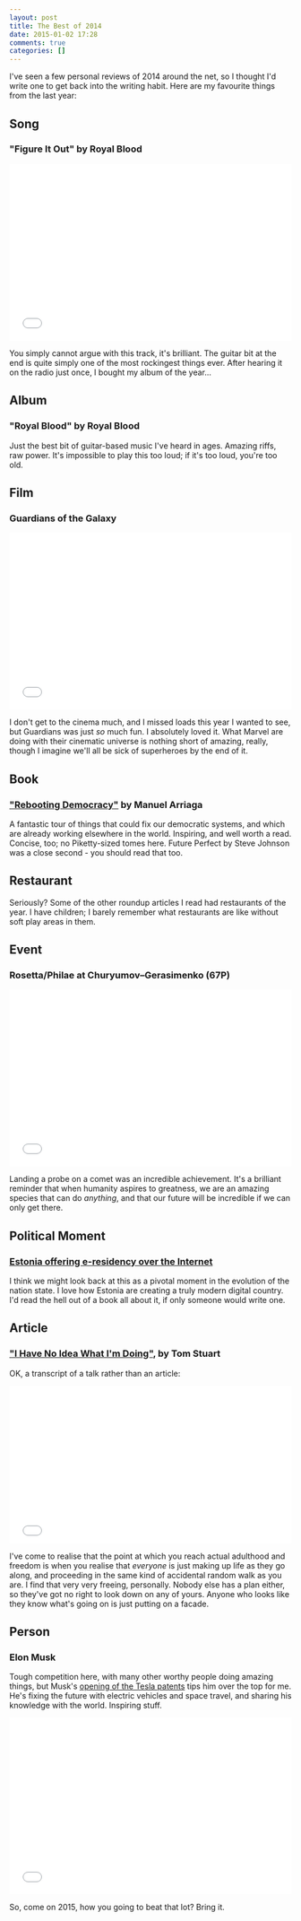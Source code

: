 ```yaml
---
layout: post
title: The Best of 2014
date: 2015-01-02 17:28
comments: true
categories: []
---
```


I've seen a few personal reviews of 2014 around the net, so I thought I'd write one to get back into the writing habit. Here are my favourite things from the last year:

## Song

### "Figure It Out" by Royal Blood

<iframe width="100%" height="315" src="//www.youtube.com/embed/jhgVu2lsi_k" frameborder="0" allowfullscreen></iframe>

You simply cannot argue with this track, it's brilliant. The guitar bit at the end is quite simply one of the most rockingest things ever. After hearing it on the radio just once, I bought my album of the year...

## Album

### "Royal Blood" by Royal Blood

Just the best bit of guitar-based music I've heard in ages. Amazing riffs, raw power. It's impossible to play this too loud; if it's too loud, you're too old.

## Film

### Guardians of the Galaxy

<iframe width="100%" height="315" src="//www.youtube.com/embed/pE9vypfwbvk" frameborder="0" allowfullscreen></iframe>

I don't get to the cinema much, and I missed loads this year I wanted to see, but Guardians was just *so* much fun. I absolutely loved it. What Marvel are doing with their cinematic universe is nothing short of amazing, really, though I imagine we'll all be sick of superheroes by the end of it.

## Book

### ["Rebooting Democracy"](http://www.rebootdemocracy.org/book/) by Manuel Arriaga

A fantastic tour of things that could fix our democratic systems, and which are already working elsewhere in the world. Inspiring, and well worth a read. Concise, too; no Piketty-sized tomes here. Future Perfect by Steve Johnson was a close second - you should read that too.

## Restaurant

Seriously? Some of the other roundup articles I read had restaurants of the year. I have children; I barely remember what restaurants are like without soft play areas in them.

## Event

### Rosetta/Philae at Churyumov–Gerasimenko (67P)

<iframe width="100%" height="315" src="//www.youtube.com/embed/32vlOgN_3QQ" frameborder="0" allowfullscreen></iframe>

Landing a probe on a comet was an incredible achievement. It's a brilliant reminder that when humanity aspires to greatness, we are an amazing species that can do *anything*, and that our future will be incredible if we can only get there.

## Political Moment

### [Estonia offering e-residency over the Internet](https://e-estonia.com/e-residents/e-residency/)

I think we might look back at this as a pivotal moment in the evolution of the nation state. I love how Estonia are creating a truly modern digital country. I'd read the hell out of a book all about it, if only someone would write one.

## Article

### ["I Have No Idea What I'm Doing"](http://codon.com/i-have-no-idea-what-im-doing), by Tom Stuart

OK, a transcript of a talk rather than an article:

<iframe src="//player.vimeo.com/video/96882197" width="100%" height="281" frameborder="0" webkitallowfullscreen mozallowfullscreen allowfullscreen></iframe>

I've come to realise that the point at which you reach actual adulthood and freedom is when you realise that *everyone* is just making up life as they go along, and proceeding in the same kind of accidental random walk as you are. I find that very very freeing, personally. Nobody else has a plan either, so they've got no right to look down on any of yours. Anyone who looks like they know what's going on is just putting on a facade.

## Person

### Elon Musk

Tough competition here, with many other worthy people doing amazing things, but Musk's [opening of the Tesla patents](http://www.teslamotors.com/blog/all-our-patent-are-belong-you) tips him over the top for me. He's fixing the future with electric vehicles and space travel, and sharing his knowledge with the world. Inspiring stuff.

<iframe width="100%" height="315" src="//www.youtube.com/embed/TLp6Y7YZbRw" frameborder="0" allowfullscreen></iframe>

So, come on 2015, how you going to beat that lot? Bring it.
